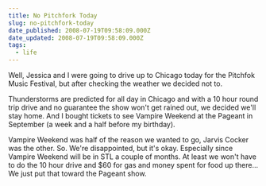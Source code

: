 ```yaml
---
title: No Pitchfork Today
slug: no-pitchfork-today
date_published: 2008-07-19T09:58:09.000Z
date_updated: 2008-07-19T09:58:09.000Z
tags:
  - life
---
```


Well, Jessica and I were going to drive up to Chicago today for the Pitchfok Music Festival, but after checking the weather we decided not to.

Thunderstorms are predicted for all day in Chicago and with a 10 hour round trip drive and no guarantee the show won't get rained out, we decided we'll stay home. And I bought tickets to see Vampire Weekend at the Pageant in September (a week and a half before my birthday).

Vampire Weekend was half of the reason we wanted to go, Jarvis Cocker was the other. So. We're disappointed, but it's okay. Especially since Vampire Weekend will be in STL a couple of months. At least we won't have to do the 10 hour drive and $60 for gas and money spent for food up there... We just put that toward the Pageant show.
